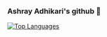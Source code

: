 ### Ashray Adhikari's github 👋

<!--
**ashray-00/ashray-00** is a ✨ _special_ ✨ repository because its `README.md` (this file) appears on your GitHub profile.

Here are some ideas to get you started:

- 🔭 I’m currently working on ...
- 🌱 I’m currently learning ...
- 👯 I’m looking to collaborate on ...
- 🤔 I’m looking for help with ...
- 💬 Ask me about ...
- 📫 How to reach me: ...
- 😄 Pronouns: ...
- ⚡ Fun fact: ...
-->
<!--
[![Ashray's github stats](https://github-readme-stats.vercel.app/api?username=ashray-00&count_private=true&show_icons=true&theme=dark&hide=stars,prs,issues,contribs)](https://github.com/anuraghazra/github-readme-stats)
--->
[![Top Languages](https://github-readme-stats.vercel.app/api/top-langs/?username=ashray-00&layout=compact&hide=html&show_icons=true&theme=dark)](https://github.com/anuraghazra/github-readme-stats)
